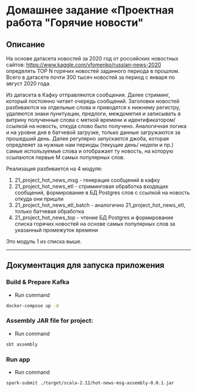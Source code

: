 # Домашнее задание «Проектная работа "Горячие новости"

## Описание
На основе датасета новостей за 2020 год от российских новостных сайтов:
https://www.kaggle.com/vfomenko/russian-news-2020
определять TOP N горячих новостей заданного периода в прошлом.
Всего в датасете почти 300 тысяч новостей за период с января по август 2020 года.

Из датасета в Кафку отправляются сообщения. Далее стриминг, который постоянно читает очередь сообщений.
Заголовки новостей разбиваются на отдельные слова и приводятся к нижнему регистру, удаляются знаки пунктуации, предлоги, междометия
и записывать в витрину полученные слова с меткой времени и идентификатором/ссылкой на новость, откуда слово было получено.
Аналогичная логика и на уровне дня в батчевой загрузке, только данные загружаются за прошедший день.
Далее регулярно запускается джоба, которая опредлеяет за нужные нам периоды (текущие день/ недели и пр.) самые используемые слова и отображает ту новость,
на которую ссылаются первые M самых популярных слов.

Реализация разбивается на 4 модуля:
1) 21_project_hot_news_msg - генерация сообщений в кафку
2) 21_project_hot_news_etl - стриминговая обработка входящих сообщений, формирование в БД Postgres слов с ссылкой на новость откуда они пришли
3) 21_project_hot_news_etl_batch -  аналогично 21_project_hot_news_etl, только батчевая обработка
4) 21_project_hot_news_top - чтение БД Postgres и формирование списка горячих новостей на основе самых популярных слов за указанный промежуток времени

Это модуль 1 из списка выше.

---

## Документация для запуска приложения

### Build & Prepare Kafka 
* Run command
```bash
docker-compose up -d
```

### Assembly JAR file for project:
* Run command
```bash
sbt assembly
```

### Run app
* Run command
```bash
spark-submit ./target/scala-2.12/hot-news-msg-assembly-0.0.1.jar
```